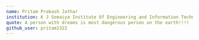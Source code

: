 ```yaml
---
name: Pritam Prakash Jathar
institution: K J Somaiya Institute Of Engineering and Information Technology
quote: A person with dreams is most dangerous person on the earth!!!!
github_user: pritam1322
---
```

